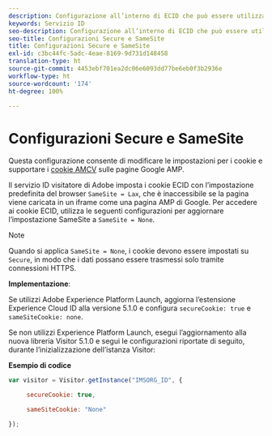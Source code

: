 ```yaml
---
description: Configurazione all’interno di ECID che può essere utilizzata per supportare i cookie AMCV sulle pagine Google AMP.
keywords: Servizio ID
seo-description: Configurazione all’interno di ECID che può essere utilizzata per supportare i cookie AMCV sulle pagine Google AMP.
seo-title: Configurazioni Secure e SameSite
title: Configurazioni Secure e SameSite
exl-id: c3bc44fc-5adc-4eae-8169-9d731d148458
translation-type: ht
source-git-commit: 4453ebf701ea2dc06e6093dd77be6eb0f3b2936e
workflow-type: ht
source-wordcount: '174'
ht-degree: 100%

---
```


# Configurazioni Secure e SameSite

Questa configurazione consente di modificare le impostazioni per i cookie e supportare i [cookie AMCV](../../introduction/cookies.md) sulle pagine Google AMP.

Il servizio ID visitatore di Adobe imposta i cookie ECID con l’impostazione predefinita del browser `SameSite = Lax`, che è inaccessibile se la pagina viene caricata in un iframe come una pagina AMP di Google. Per accedere ai cookie ECID, utilizza le seguenti configurazioni per aggiornare l’impostazione SameSite a `SameSite = None`.

>[!NOTE]
>
>Quando si applica `SameSite = None`, i cookie devono essere impostati su `Secure`, in modo che i dati possano essere trasmessi solo tramite connessioni HTTPS.

**Implementazione**:

Se utilizzi Adobe Experience Platform Launch, aggiorna l’estensione Experience Cloud ID alla versione 5.1.0 e configura `secureCookie: true` e `sameSiteCookie: none`.

Se non utilizzi Experience Platform Launch, esegui l’aggiornamento alla nuova libreria Visitor 5.1.0 e segui le configurazioni riportate di seguito, durante l’inizializzazione dell’istanza Visitor:

**Esempio di codice**

```js
var visitor = Visitor.getInstance("IMSORG_ID", {

     secureCookie: true,

     sameSiteCookie: "None"

});
```
